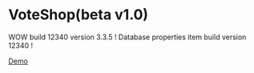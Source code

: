 VoteShop(beta v1.0)
=============

WOW build 12340 version 3.3.5 !
Database properties item build version 12340 !

<a href="http://wow.wrencorn.ru/voteshop/">Demo</a>
